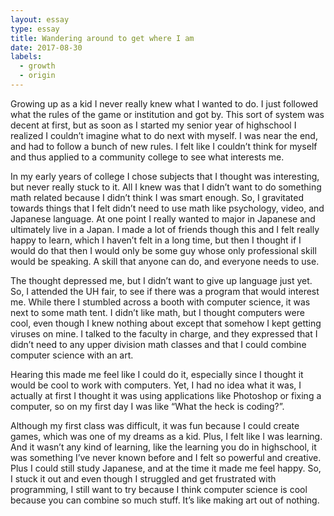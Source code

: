 ```yaml
---
layout: essay
type: essay
title: Wandering around to get where I am
date: 2017-08-30
labels:
  - growth
  - origin 
---
```


Growing up as a kid I never really knew what I wanted to do. I just followed what the rules of the game or institution and got by. 
This sort of system was decent at first, but as soon as I started my senior year of highschool I realized I couldn’t imagine what to
do next with myself. I was near the end, and had to follow a bunch of new rules. I felt like I couldn’t think for myself and thus
applied to a community college to see what interests me. 

In my early years of college I chose subjects that I thought was interesting, but never really stuck to it.
All I knew was that I didn’t want to do something math related because I didn’t think I was smart enough. 
So, I gravitated towards things that I felt didn’t need to use math like psychology, video, and Japanese language. 
At one point I really wanted to major in Japanese and ultimately live in a Japan. I made a lot of friends though this 
and I felt really happy to learn, which I haven’t felt in a long time, but then I thought if I would do that then I would
only be some guy whose only professional skill would be speaking. A skill that anyone can do, and everyone needs to use. 

The thought depressed me, but I didn’t want to give up language just yet. So, I attended the UH fair, to see if there was a program
that would interest me. While there I stumbled across a booth with computer science, it was next to some math tent. I didn’t like math,
but I thought computers were cool, even though I knew nothing about except that somehow I kept getting viruses on mine. I talked to 
the faculty in charge, and they expressed that I didn’t need to any upper division math classes and that I could combine computer science
with an art.

Hearing this made me feel like I could do it, especially since I thought it would be cool to work with computers. Yet, I had no idea what
it was, I actually at first I thought it was using applications like Photoshop or fixing a computer, so on my first day I was like 
“What the heck is  coding?”. 

Although my first class was difficult, it was fun because I could create games, which was one of my dreams as a kid.
Plus, I felt like I was learning. And it wasn’t any kind of learning, like the learning you do in highschool, it was something 
I’ve never known before and I felt so powerful and creative. Plus I could still study Japanese, and at the time it made me feel happy. 
So, I stuck it out and even though I struggled and get frustrated with programming, I still want to try because
I think computer science is cool because you can combine so much stuff. It’s like making art out of nothing.


